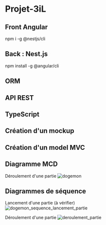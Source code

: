 # Projet-3iL
## Front Angular 

npm i -g @nestjs/cli

## Back :  Nest.js 

npm install -g @angular/cli

## ORM 
## API REST
## TypeScript

## Création d'un mockup

## Création d'un model MVC

## Diagramme MCD
Déroulement d'une partie
![dogemon](https://user-images.githubusercontent.com/101574941/166457072-7df4762a-9953-4da4-9248-2305bccec948.jpg)

## Diagrammes de séquence
Lancement d'une partie (à vérifier)
![dogemon_sequence_lancement_partie](https://user-images.githubusercontent.com/101574941/166682508-efd7ec0c-734f-482d-8776-60fdf56dfc11.png)

Déroulement d'une partie 
![deroulement_partie](https://user-images.githubusercontent.com/101574941/166701418-3d173f12-4617-4297-be54-1094c224bbcb.png)
